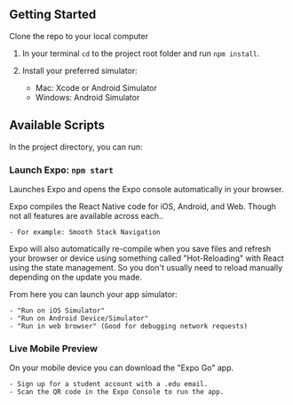 ## Getting Started

Clone the repo to your local computer

1. In your terminal `cd` to the project root folder and run `npm install`.
2. Install your preferred simulator:

    - Mac: Xcode or Android Simulator
    - Windows: Android Simulator

## Available Scripts

In the project directory, you can run:

### Launch Expo: `npm start`

Launches Expo and opens the Expo console automatically in your browser.

Expo compiles the React Native code for iOS, Android, and Web. Though not all features are available across each..

    - For example: Smooth Stack Navigation

Expo will also automatically re-compile when you save files and refresh your browser or device using something called "Hot-Reloading" with React using the state management. So you don't usually need to reload manually depending on the update you made.

From here you can launch your app simulator:

    - "Run on iOS Simulator"
    - "Run on Android Device/Simulator"
    - "Run in web browser" (Good for debugging network requests)

### Live Mobile Preview

On your mobile device you can download the "Expo Go" app.

    - Sign up for a student account with a .edu email.
    - Scan the QR code in the Expo Console to run the app.
